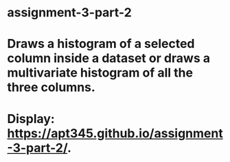 # assignment-3-part-2

# Draws a histogram of a selected column inside a dataset or draws a multivariate histogram of all the three columns.

# Display:  https://apt345.github.io/assignment-3-part-2/.
